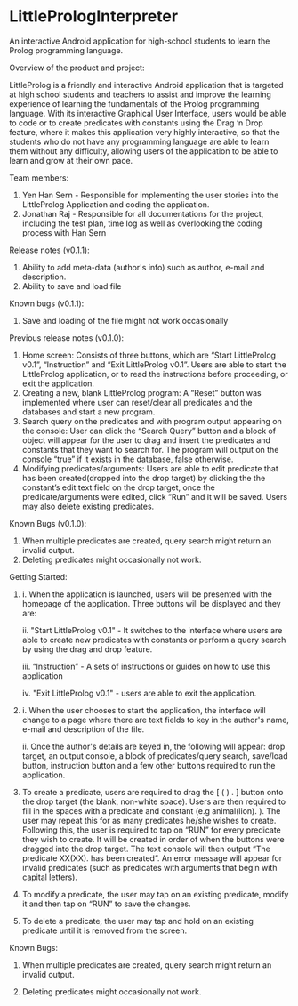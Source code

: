 # LittlePrologInterpreter
An interactive Android application for high-school students to learn the Prolog programming language.

Overview of the product and project:

LittleProlog is a friendly and interactive Android application that is targeted at high school students and teachers to assist and improve the learning experience of learning the fundamentals of the Prolog programming language. 
With its interactive Graphical User Interface, users would be able to code or to create predicates with constants using the Drag ‘n Drop feature, where it makes this application very highly interactive, so that the students who do not have any programming language are able to learn them without any difficulty, allowing users of the application to be able to learn and grow at their own pace.

Team members: 

1. Yen Han Sern - Responsible for implementing the user stories into the LittleProlog Application and coding the application.
2. Jonathan Raj  - Responsible for all documentations for the project, including the test plan, time log as well as overlooking the coding process with Han Sern

Release notes (v0.1.1):

1. Ability to add meta-data (author's info) such as author, e-mail and description.
2. Ability to save and load file

Known bugs (v0.1.1):

1. Save and loading of the file might not work occasionally

Previous release notes (v0.1.0):

1. Home screen: Consists of three buttons, which are “Start LittleProlog v0.1”, “Instruction” and “Exit LittleProlog v0.1”. Users are able to start the LittleProlog application, or to read the instructions before proceeding, or exit the application.
2. Creating a new, blank LittleProlog program: A “Reset” button was implemented where user can reset/clear all predicates and the databases and start a new program.
3. Search query on the predicates and with program output appearing on the console: User can click the “Search Query” button and a block of object will appear for the user to drag and insert the predicates and constants that they want to search for. 
   The program will output on the console “true” if it exists in the database, false otherwise.
4. Modifying predicates/arguments: Users are able to edit predicate that has been created(dropped into the drop target) by clicking the the constant’s edit text field on the drop target, once the predicate/arguments were edited, click “Run” and it will be saved. 
   Users may also delete existing predicates.

Known Bugs (v0.1.0):

1. When multiple predicates are created, query search might return an invalid output.
2. Deleting predicates might occasionally not work.

Getting Started:

1. i. When the application is launched, users will be presented with the homepage of the application. Three buttons will be displayed and they are:
   
   ii. "Start LittleProlog v0.1" - It switches to the interface where users are able to create new predicates with constants or perform a query search by using the drag and drop feature.
   
   iii. “Instruction” - A sets of instructions or guides on how to use this application
   
   iv. "Exit LittleProlog v0.1" - users are able to exit the application.

2. i. When the user chooses to start the application, the interface will change to a page where there are text fields to key in the author's name, e-mail and description of the file.
   
   ii. Once the author's details are keyed in, the following will appear: drop target, an output console, a block of predicates/query search, save/load button, instruction button and a few other buttons required to run the application.

3. To create a predicate, users are required to drag the [ (  ) . ] button onto the drop target (the blank, non-white space). 
   Users are then required to fill in the spaces with a predicate and constant (e.g animal(lion). ). The user may repeat this for as many predicates he/she wishes to create. 
   Following this, the user is required to tap on “RUN” for every predicate they wish to create. It will be created in order of when the buttons were dragged into the drop target. 
   The text console will then output “The predicate XX(XX). has been created”. An error message will appear for invalid predicates (such as predicates with arguments that begin with capital letters).

4. To modify a predicate, the user may tap on an existing predicate, modify it and then tap on “RUN” to save the changes.

5. To delete a predicate, the user may tap and hold on an existing predicate until it is removed from the screen.

Known Bugs:

1. When multiple predicates are created, query search might return an invalid output.

2. Deleting predicates might occasionally not work.
